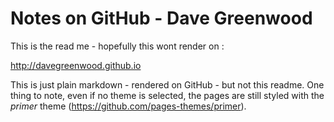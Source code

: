 
# Notes on GitHub - Dave Greenwood
This is the read me - hopefully this wont render on :

http://davegreenwood.github.io

This is just plain markdown - rendered on GitHub - but not this readme.
One thing to note, even if no theme is selected, the pages are still styled with the *primer* theme (https://github.com/pages-themes/primer).


